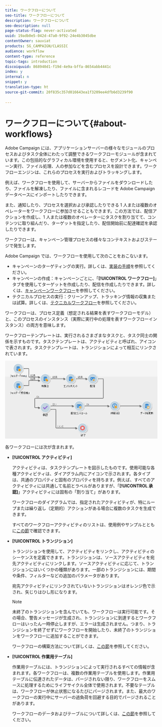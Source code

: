 ```yaml
---
title: ワークフローについて
seo-title: ワークフローについて
description: ワークフローについて
seo-description: null
page-status-flag: never-activated
uuid: 19adb0e5-042d-47a0-9f92-24e4b3045dbe
contentOwner: sauviat
products: SG_CAMPAIGN/CLASSIC
audience: workflow
content-type: reference
topic-tags: introduction
discoiquuid: 868940d1-f19d-4e9a-bffa-8654abb4441c
index: y
internal: n
snippet: y
translation-type: ht
source-git-commit: 20f835c357d016643ea1f3209ee4dfb6d3239f90

---
```



# ワークフローについて{#about-workflows}

Adobe Campaign には、アプリケーションサーバーの様々なモジュールのプロセスおよびタスク全体にわたって調整できるワークフローモジュールが含まれています。この包括的なグラフィカル環境を使用すると、セグメント化、キャンペーン実行、ファイル処理、人の参加などを含むプロセスを設計できます。ワークフローエンジンは、これらのプロセスを実行およびトラッキングします。

例えば、ワークフローを使用して、サーバーからファイルをダウンロードしたり、ファイルを解凍したり、ファイルに含まれるレコードを Adobe Campaign データベースにインポートしたりできます。

また、通知したり、プロセスを選択および承認したりできる 1 人または複数のオペレーターをワークフローに参加させることもできます。この方法では、配信アクションを作成し、1 人または複数のオペレーターにタスクを割り当てて、コンテンツに取り組んだり、ターゲットを指定したり、配信開始前に配達確認を承認したりできます。

ワークフローは、キャンペーン管理プロセスの様々なコンテキストおよびステージで発生します。

Adobe Campaign では、ワークフローを使用して次のことをおこないます。

* キャンペーンのターゲティングの実行。詳しくは、[実装の手順](../../workflow/using/building-a-workflow.md#implementation-steps-)を参照してください。
* キャンペーンの作成：キャンペーンごとに、「**[!UICONTROL ワークフロー]**」タブを使用してターゲットを作成したり、配信を作成したりできます。詳しくは、[キャンペーンワークフロー](../../workflow/using/building-a-workflow.md#campaign-workflows)を参照してください。
* テクニカルプロセスの実行：クリーンアップ、トラッキング情報の収集または試算。詳しくは、[テクニカルワークフロー](../../workflow/using/building-a-workflow.md#technical-workflows)を参照してください。

ワークフローは、プロセス定義（想定される結果を表すワークフローモデル）と、このプロセスのインスタンス（実際に実行中の処理を表すワークフローインスタンス）の両方を意味します。

ワークフローテンプレートは、実行されるさまざまなタスクと、タスク同士の関係を示すものです。タスクテンプレートは、アクティビティと呼ばれ、アイコンで表されます。タスクテンプレートは、トランジションによって相互にリンクされています。

![](assets/example1.png)

各ワークフローには次が含まれます。

* **[!UICONTROL アクティビティ]**

   アクティビティは、タスクテンプレートを図示したものです。使用可能な各種アクティビティは、ダイアグラム内にアイコンで示されます。各タイプは、共通のプロパティと固有のプロパティを持ちます。例えば、すべてのアクティビティには共通して名前とラベルがありますが、「**[!UICONTROL 承認]**」アクティビティには固有の「割り当て」があります。

   ワークフローのダイアグラムでは、指定されたアクティビティが、特にループまたは繰り返し（定期的）アクションがある場合に複数のタスクを生成できます。

   すべてのワークフローアクティビティのリストは、使用例やサンプルとともに[この節](../../workflow/using/about-activities.md)で確認できます。

* **[!UICONTROL トランジション]**

   トランジションを使用して、アクティビティをリンクし、アクティビティのシーケンスを定義できます。トランジションは、ソースアクティビティを宛先アクティビティにリンクします。ソースアクティビティに応じて、トランジションにはいくつかの種類があります。一部のトランジションには、期間や条件、フィルターなどの追加のパラメータがあります。

   宛先アクティビティにリンクされていないトランジションはオレンジ色で示され、矢じりはひし形になります。

   >[!NOTE]
   >
   >未終了のトランジションを含んでいても、ワークフローは実行可能です。その場合、警告メッセージが生成され、トランジションに到達するとワークフローはいったん一時停止しますが、エラーは生成されません。つまり、トランジションを終了せずにワークフローを開始したり、未終了のトランジションをワークフローに追加することができます。

   ワークフローの構築方法について詳しくは、[この節](../../workflow/using/building-a-workflow.md)を参照してください。

* **[!UICONTROL 作業用テーブル]**

   作業用テーブルには、トランジションによって実行されるすべての情報が含まれます。各ワークフローは、複数の作業用テーブルを使用します。作業用テーブルに伝達されたデータは、パージされない限り、ワークフローをスムースに処理するためにライフサイクル全体で使用されます。不要なテーブルは、ワークフローが休止状態になるたびにパージされます。また、最大のワークフローの実行中にサーバーの過負荷を回避する目的でパージされることがあります。

   ワークフローのデータおよびテーブルについて詳しくは、[この節](../../workflow/using/how-to-use-workflow-data.md)を参照してください。


